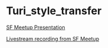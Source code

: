 # Turi_style_transfer

[SF Meetup Presentation](https://www.meetup.com/Metis-San-Francisco-Data-Science/events/253880998/?action=rsvp&response=yes)

[Livestream recording from SF Meetup](https://livestream.com/metis/events/8334277)
